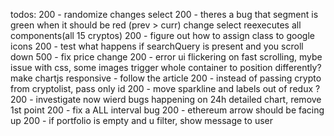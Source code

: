todos:
200 - randomize changes select
200 - theres a bug that segment is green when it should be red (prev > curr)
change select reexecutes all components(all 15 cryptos)
200 - figure out how to assign class to google icons
200 - test what happens if searchQuery is present and you scroll down
500 - fix price change
200 - error ui
flickering on fast scrolling, mybe issue with css, some images trigger whole container to position differently?
make chartjs responsive - follow the article
200 - instead of passing crypto from cryptolist, pass only id
200 - move sparkline and labels out of redux ?
200 - investigate now wierd bugs happening on 24h detailed chart, remove 1st point
200 - fix a ALL interval bug
200 - ethereum arrow should be facing up
200 - if portfolio is empty and u filter, show message to user
